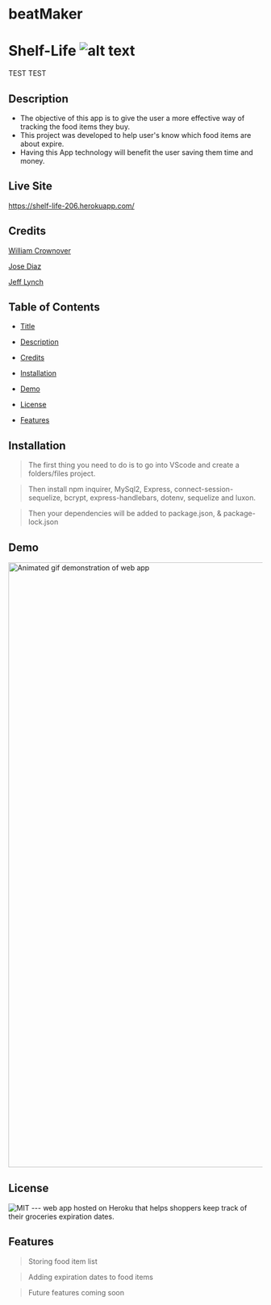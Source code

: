 # beatMaker
# Shelf-Life  ![alt text](https://img.shields.io/badge/Food-Is%20Life-yellow)

TEST TEST
## Description

- The objective of this app is to give the user a more effective way of tracking the food items they buy.
- This project was developed to help user's know which food items are about expire.
- Having this App technology will benefit the user saving them time and money.

## Live Site

https://shelf-life-206.herokuapp.com/

## Credits

[William Crownover](https://github.com/WilliamCrownover)   

[Jose Diaz](https://github.com/hotsoup42)    

[Jeff Lynch](https://github.com/kingami34)



## Table of Contents 
- [Title](#Title)

- [Description](#Description)

- [Credits](#Credits)

- [Installation](#installation)

- [Demo](#Demo)

- [License](#license)

- [Features](#Features)

## Installation
>The first thing you need to do is to go into VScode and create a folders/files project. 

>Then install npm inquirer, MySql2, Express, connect-session-sequelize, bcrypt, express-handlebars, dotenv, sequelize and luxon.

>Then your dependencies will be added to package.json, & package-lock.json

## Demo

  <img src="./public/assets/shelflifevideo.gif" width="1200" alt="Animated gif demonstration of web app"/>


## License

 ![MIT](https://img.shields.io/badge/license-MIT-brightgreen)
--- web app hosted on Heroku that helps shoppers keep track of their groceries expiration dates.


## Features
> Storing food item list

> Adding expiration dates to food items

> Future features coming soon